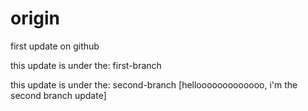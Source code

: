 # origin 
first update on github

this update is under the: first-branch


this update is under the: second-branch
[hellooooooooooooo, i'm the second branch update]